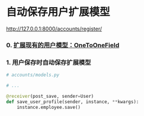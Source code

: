 # 自动保存用户扩展模型

http://127.0.0.1:8000/accounts/register/


### 0. [扩展现有的用户模型：OneToOneField](../example1-profile/)

### 1. 用户保存时自动保存扩展模型

``` python
# accounts/models.py

# ...

@receiver(post_save, sender=User)
def save_user_profile(sender, instance, **kwargs):
    instance.employee.save()
```